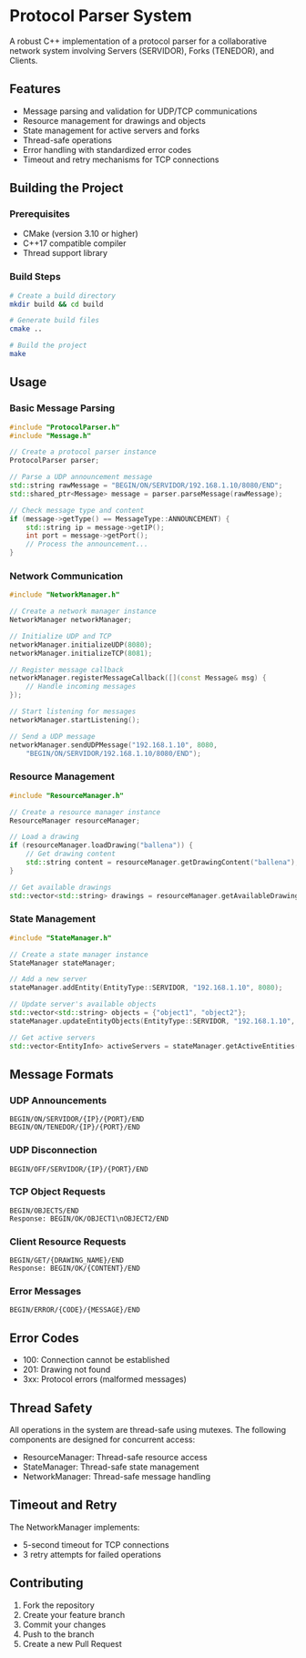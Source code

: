 # Protocol Parser System

A robust C++ implementation of a protocol parser for a collaborative network system involving Servers (SERVIDOR), Forks (TENEDOR), and Clients.

## Features

- Message parsing and validation for UDP/TCP communications
- Resource management for drawings and objects
- State management for active servers and forks
- Thread-safe operations
- Error handling with standardized error codes
- Timeout and retry mechanisms for TCP connections

## Building the Project

### Prerequisites

- CMake (version 3.10 or higher)
- C++17 compatible compiler
- Thread support library

### Build Steps

```bash
# Create a build directory
mkdir build && cd build

# Generate build files
cmake ..

# Build the project
make
```

## Usage

### Basic Message Parsing

```cpp
#include "ProtocolParser.h"
#include "Message.h"

// Create a protocol parser instance
ProtocolParser parser;

// Parse a UDP announcement message
std::string rawMessage = "BEGIN/ON/SERVIDOR/192.168.1.10/8080/END";
std::shared_ptr<Message> message = parser.parseMessage(rawMessage);

// Check message type and content
if (message->getType() == MessageType::ANNOUNCEMENT) {
    std::string ip = message->getIP();
    int port = message->getPort();
    // Process the announcement...
}
```

### Network Communication

```cpp
#include "NetworkManager.h"

// Create a network manager instance
NetworkManager networkManager;

// Initialize UDP and TCP
networkManager.initializeUDP(8080);
networkManager.initializeTCP(8081);

// Register message callback
networkManager.registerMessageCallback([](const Message& msg) {
    // Handle incoming messages
});

// Start listening for messages
networkManager.startListening();

// Send a UDP message
networkManager.sendUDPMessage("192.168.1.10", 8080, 
    "BEGIN/ON/SERVIDOR/192.168.1.10/8080/END");
```

### Resource Management

```cpp
#include "ResourceManager.h"

// Create a resource manager instance
ResourceManager resourceManager;

// Load a drawing
if (resourceManager.loadDrawing("ballena")) {
    // Get drawing content
    std::string content = resourceManager.getDrawingContent("ballena");
}

// Get available drawings
std::vector<std::string> drawings = resourceManager.getAvailableDrawings();
```

### State Management

```cpp
#include "StateManager.h"

// Create a state manager instance
StateManager stateManager;

// Add a new server
stateManager.addEntity(EntityType::SERVIDOR, "192.168.1.10", 8080);

// Update server's available objects
std::vector<std::string> objects = {"object1", "object2"};
stateManager.updateEntityObjects(EntityType::SERVIDOR, "192.168.1.10", objects);

// Get active servers
std::vector<EntityInfo> activeServers = stateManager.getActiveEntities(EntityType::SERVIDOR);
```

## Message Formats

### UDP Announcements
```
BEGIN/ON/SERVIDOR/{IP}/{PORT}/END
BEGIN/ON/TENEDOR/{IP}/{PORT}/END
```

### UDP Disconnection
```
BEGIN/OFF/SERVIDOR/{IP}/{PORT}/END
```

### TCP Object Requests
```
BEGIN/OBJECTS/END
Response: BEGIN/OK/OBJECT1\nOBJECT2/END
```

### Client Resource Requests
```
BEGIN/GET/{DRAWING_NAME}/END
Response: BEGIN/OK/{CONTENT}/END
```

### Error Messages
```
BEGIN/ERROR/{CODE}/{MESSAGE}/END
```

## Error Codes

- 100: Connection cannot be established
- 201: Drawing not found
- 3xx: Protocol errors (malformed messages)

## Thread Safety

All operations in the system are thread-safe using mutexes. The following components are designed for concurrent access:

- ResourceManager: Thread-safe resource access
- StateManager: Thread-safe state management
- NetworkManager: Thread-safe message handling

## Timeout and Retry

The NetworkManager implements:
- 5-second timeout for TCP connections
- 3 retry attempts for failed operations

## Contributing

1. Fork the repository
2. Create your feature branch
3. Commit your changes
4. Push to the branch
5. Create a new Pull Request 